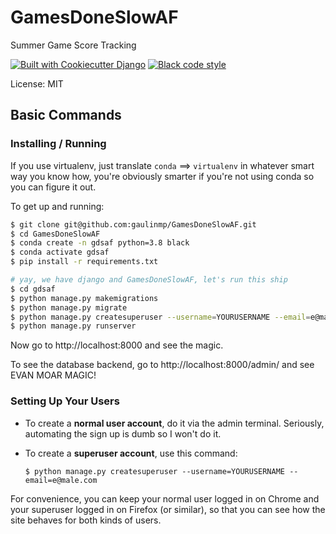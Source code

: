 # GamesDoneSlowAF

Summer Game Score Tracking

[![Built with Cookiecutter Django](https://img.shields.io/badge/built%20with-Cookiecutter%20Django-ff69b4.svg?logo=cookiecutter)](https://github.com/cookiecutter/cookiecutter-django/)
[![Black code style](https://img.shields.io/badge/code%20style-black-000000.svg)](https://github.com/ambv/black)

License: MIT

## Basic Commands

### Installing / Running

If you use virtualenv, just translate `conda` ==> `virtualenv` in whatever smart way you know how, you're obviously
smarter if you're not using conda so you can figure it out.

To get up and running:

```bash
$ git clone git@github.com:gaulinmp/GamesDoneSlowAF.git
$ cd GamesDoneSlowAF
$ conda create -n gdsaf python=3.8 black
$ conda activate gdsaf
$ pip install -r requirements.txt

# yay, we have django and GamesDoneSlowAF, let's run this ship
$ cd gdsaf
$ python manage.py makemigrations
$ python manage.py migrate
$ python manage.py createsuperuser --username=YOURUSERNAME --email=e@male.com
$ python manage.py runserver
```
Now go to http://localhost:8000 and see the magic.

To see the database backend, go to http://localhost:8000/admin/ and see
EVAN MOAR MAGIC!

### Setting Up Your Users

-   To create a **normal user account**, do it via the admin terminal. Seriously, automating the sign up is dumb so I won't do it.

-   To create a **superuser account**, use this command:

        $ python manage.py createsuperuser --username=YOURUSERNAME --email=e@male.com

For convenience, you can keep your normal user logged in on Chrome and your superuser logged in on Firefox (or similar), so that you can see how the site behaves for both kinds of users.
